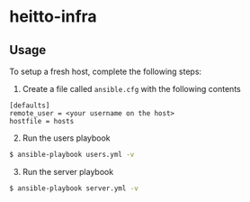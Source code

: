 # heitto-infra

## Usage

To setup a fresh host, complete the following steps:

1. Create a file called `ansible.cfg` with the following contents
  ```
  [defaults]
  remote_user = <your username on the host>
  hostfile = hosts
  ```
2. Run the users playbook
  ```sh
  $ ansible-playbook users.yml -v
  ```
3. Run the server playbook
  ```sh
  $ ansible-playbook server.yml -v
  ```
